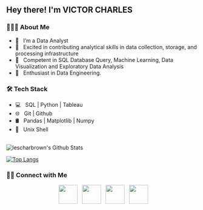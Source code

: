 <h2> Hey there! I'm VICTOR CHARLES

<h3> 👨🏻‍💻 About Me </h3>

- 🔭 &nbsp; I’m a Data Analyst
- 🤔 &nbsp; Excited in contributing analytical skills in data collection, storage, and processing infrastructure
- 💼 &nbsp; Competent in SQL Database Query, Machine Learning, Data Visualization and Exploratory Data Analysis
- 🌱 &nbsp; Enthusiast in Data Engineering.


<h3>🛠 Tech Stack</h3>

- 💻 &nbsp; SQL | Python | Tableau
- 🌐 &nbsp; Git | Github  
- 🛢 &nbsp; Pandas | Matplotlib | Numpy
- 🔧 &nbsp; Unix Shell

<br>

<img align="center" src="https://github-readme-stats.vercel.app/api?username=lescharbrown&include_all_commits=true&count_private=true&show_icons=true&line_height=20&title_color=7A7ADB&icon_color=2234AE&text_color=D3D3D3&bg_color=0,000000,130F40" alt="lescharbrown's Github Stats">

</br>

[![Top Langs](https://github-readme-stats.vercel.app/api/top-langs/?username=lescharbrown&layout=compact&text_color=daf7dc&bg_color=151515)](https://github.com/lescharbrown/github-readme-stats)


<h3> 🤝🏻 Connect with Me </h3>

<p align="center">
&nbsp; <a href="https://twitter.com/lescharbrown" target="_blank" rel="noopener noreferrer"><img src="https://img.icons8.com/plasticine/100/000000/twitter.png" width="50" /></a>  
&nbsp; <a href="https://www.instagram.com/lescharbrown/" target="_blank" rel="noopener noreferrer"><img src="https://img.icons8.com/plasticine/100/000000/instagram-new.png" width="50" /></a>  
&nbsp; <a href="https://www.linkedin.com/in/victorcharles/" target="_blank" rel="noopener noreferrer"><img src="https://img.icons8.com/plasticine/100/000000/linkedin.png" width="50" /></a>
&nbsp; <a href="mailto:vokon34@yahoo.com" target="_blank" rel="noopener noreferrer"><img src="https://img.icons8.com/plasticine/100/000000/gmail.png"  width="50" /></a>
</p>


